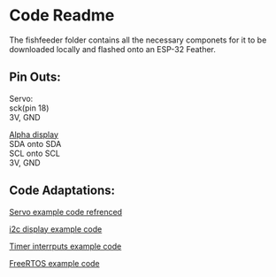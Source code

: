# Code Readme

The fishfeeder folder contains all the necessary componets for it to be downloaded locally and flashed onto an ESP-32 Feather. 

## Pin Outs:

Servo:  
sck(pin 18)  
3V, GND  

[Alpha display](https://learn.adafruit.com/14-segment-alpha-numeric-led-featherwing?view=all)   
SDA onto SDA  
SCL onto SCL  
3V, GND  


## Code Adaptations:

[Servo example code refrenced](https://github.com/espressif/esp-idf/tree/master/examples/peripherals/mcpwm/mcpwm_servo_control)

[i2c display example code](https://github.com/BU-EC444/code-examples/tree/master/i2c-display)

[Timer interrputs example code](https://github.com/BU-EC444/code-examples/tree/master/timer-example)

[FreeRTOS example code](https://www.freertos.org/implementing-a-FreeRTOS-task.html)

